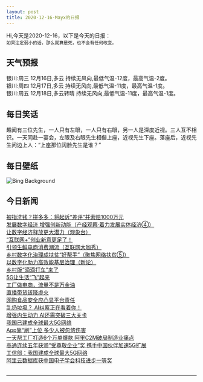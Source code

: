 ```yaml
---
layout: post
title: 2020-12-16-Mayx的日报
---
```


Hi,今天是2020-12-16，以下是今天的日报：<br><small>
如果注定弱小的话，那么就算是死，也不会有任何改变。</small><!--more-->
## 天气预报
银川:周三 12月16日,多云 持续无风向,最低气温-12度，最高气温-2度。<br>银川:周四 12月17日,多云 持续无风向,最低气温-11度，最高气温-1度。<br>银川:周五 12月18日,多云转晴 持续无风向,最低气温-11度，最高气温-1度。
## 每日笑话
趣闻有三位先生，一人只有左眼，一人只有右眼，另一人是深度近视。三人互不相识。一天同赴一宴会，左眼及右眼先生相偕上座，近视先生下座。落座后，近视先生问边上人：“上座那位阔脸先生是谁？”
## 每日壁纸
![Bing Background](https://cn.bing.com/th?id=OHR.ElbeBastei_EN-US2188074630_1920x1080.jpg&rf=LaDigue_1920x1080.jpg&pid=hp "Bastei Bridge above the Elbe River in Saxon Switzerland National Park, Germany (© Reinhard Schmid/eStock Photo)")
## 今日新闻

[被指洗钱？拼多多：将起诉“差评”并索赔1000万元](http://it.people.com.cn/n1/2020/1215/c1009-31966520.html)   
[发展数字经济 增强创新动能（产经观察·着力发展实体经济④）](http://it.people.com.cn/n1/2020/1216/c1009-31967990.html)   
[让数字经济释放更大潜力（观象台）](http://it.people.com.cn/n1/2020/1216/c1009-31967991.html)   
[“互联网+”创业新意更足了！](http://it.people.com.cn/n1/2020/1216/c1009-31968025.html)   
[引领生鲜电商消费潮流（互联网大咖秀）](http://it.people.com.cn/n1/2020/1216/c1009-31968023.html)   
[乡村数字化治理成扶贫“好帮手”（聚焦网络扶贫⑤）](http://it.people.com.cn/n1/2020/1216/c1009-31968024.html)   
[以数字化助力高效能基层治理（新论）](http://it.people.com.cn/n1/2020/1216/c1009-31967997.html)   
[乡村版“滴滴打车”来了](http://it.people.com.cn/n1/2020/1216/c1009-31967838.html)   
[5G让生活“飞”起来](http://it.people.com.cn/n1/2020/1216/c1009-31967937.html)   
[工厂做电商，流量不是万金油](http://it.people.com.cn/n1/2020/1216/c1009-31967889.html)   
[直播带货该降虚火](http://it.people.com.cn/n1/2020/1216/c1009-31967794.html)   
[网购食品安全应凸显平台责任](http://it.people.com.cn/n1/2020/1216/c1009-31967810.html)   
[乱扔垃圾？ AI纠察正在看着你！](http://it.people.com.cn/n1/2020/1216/c1009-31967749.html)   
[增强内生动力 AI还需突破三大关卡](http://it.people.com.cn/n1/2020/1216/c1009-31967751.html)   
[我国已建成全球最大5G网络](http://it.people.com.cn/n1/2020/1216/c1009-31967793.html)   
[App靠“刷”上位 多少人被忽悠伤害](http://it.people.com.cn/n1/2020/1216/c1009-31967809.html)   
[一天帮工厂打造6个万单爆款 阿里C2M破局制造业痛点](http://it.people.com.cn/n1/2020/1215/c1009-31967411.html)   
[高通连续五年获颁“受尊敬企业”奖 携手中国伙伴加速5G扩展](http://it.people.com.cn/n1/2020/1215/c1009-31967409.html)   
[工信部：我国建成全球最大5G网络](http://it.people.com.cn/n1/2020/1215/c1009-31967294.html)   
[阿里云数据库获中国电子学会科技进步一等奖](http://it.people.com.cn/n1/2020/1215/c1009-31967089.html)   
<br />

***

<small></small>
